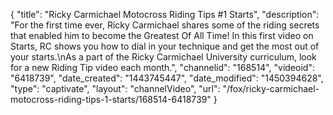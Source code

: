 {
    "title": "Ricky Carmichael Motocross Riding Tips #1 Starts",
    "description": "For the first time ever, Ricky Carmichael shares some of the riding secrets that enabled him to become the Greatest Of All Time! In this first video on Starts, RC shows you how to dial in your technique and get the most out of your starts.\nAs a part of the Ricky Carmichael University curriculum, look for a new Riding Tip video each month.",
    "channelid": "168514",
    "videoid": "6418739",
    "date_created": "1443745447",
    "date_modified": "1450394628",
    "type": "captivate",
    "layout": "channelVideo",
    "url": "\/fox\/ricky-carmichael-motocross-riding-tips-1-starts\/168514-6418739"
}